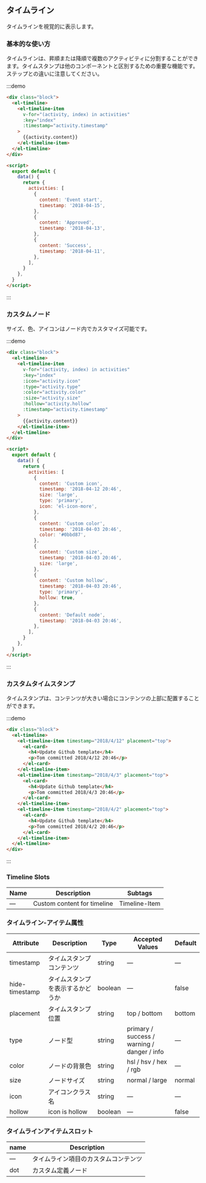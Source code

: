 ## タイムライン

タイムラインを視覚的に表示します。

### 基本的な使い方

タイムラインは、昇順または降順で複数のアクティビティに分割することができます。タイムスタンプは他のコンポーネントと区別するための重要な機能です。ステップとの違いに注意してください。

:::demo

```html
<div class="block">
  <el-timeline>
    <el-timeline-item
      v-for="(activity, index) in activities"
      :key="index"
      :timestamp="activity.timestamp"
    >
      {{activity.content}}
    </el-timeline-item>
  </el-timeline>
</div>

<script>
  export default {
    data() {
      return {
        activities: [
          {
            content: 'Event start',
            timestamp: '2018-04-15',
          },
          {
            content: 'Approved',
            timestamp: '2018-04-13',
          },
          {
            content: 'Success',
            timestamp: '2018-04-11',
          },
        ],
      }
    },
  }
</script>
```

:::

### カスタムノード

サイズ、色、アイコンはノード内でカスタマイズ可能です。

:::demo

```html
<div class="block">
  <el-timeline>
    <el-timeline-item
      v-for="(activity, index) in activities"
      :key="index"
      :icon="activity.icon"
      :type="activity.type"
      :color="activity.color"
      :size="activity.size"
      :hollow="activity.hollow"
      :timestamp="activity.timestamp"
    >
      {{activity.content}}
    </el-timeline-item>
  </el-timeline>
</div>

<script>
  export default {
    data() {
      return {
        activities: [
          {
            content: 'Custom icon',
            timestamp: '2018-04-12 20:46',
            size: 'large',
            type: 'primary',
            icon: 'el-icon-more',
          },
          {
            content: 'Custom color',
            timestamp: '2018-04-03 20:46',
            color: '#0bbd87',
          },
          {
            content: 'Custom size',
            timestamp: '2018-04-03 20:46',
            size: 'large',
          },
          {
            content: 'Custom hollow',
            timestamp: '2018-04-03 20:46',
            type: 'primary',
            hollow: true,
          },
          {
            content: 'Default node',
            timestamp: '2018-04-03 20:46',
          },
        ],
      }
    },
  }
</script>
```

:::

### カスタムタイムスタンプ

タイムスタンプは、コンテンツが大きい場合にコンテンツの上部に配置することができます。

:::demo

```html
<div class="block">
  <el-timeline>
    <el-timeline-item timestamp="2018/4/12" placement="top">
      <el-card>
        <h4>Update Github template</h4>
        <p>Tom committed 2018/4/12 20:46</p>
      </el-card>
    </el-timeline-item>
    <el-timeline-item timestamp="2018/4/3" placement="top">
      <el-card>
        <h4>Update Github template</h4>
        <p>Tom committed 2018/4/3 20:46</p>
      </el-card>
    </el-timeline-item>
    <el-timeline-item timestamp="2018/4/2" placement="top">
      <el-card>
        <h4>Update Github template</h4>
        <p>Tom committed 2018/4/2 20:46</p>
      </el-card>
    </el-timeline-item>
  </el-timeline>
</div>
```

:::

### Timeline Slots

| Name | Description                 | Subtags       |
| ---- | --------------------------- | ------------- |
| —    | Custom content for timeline | Timeline-Item |

### タイムライン-アイテム属性

| Attribute      | Description                      | Type    | Accepted Values                             | Default |
| -------------- | -------------------------------- | ------- | ------------------------------------------- | ------- |
| timestamp      | タイムスタンプコンテンツ         | string  | —                                           | —       |
| hide-timestamp | タイムスタンプを表示するかどうか | boolean | —                                           | false   |
| placement      | タイムスタンプ位置               | string  | top / bottom                                | bottom  |
| type           | ノード型                         | string  | primary / success / warning / danger / info | —       |
| color          | ノードの背景色                   | string  | hsl / hsv / hex / rgb                       | —       |
| size           | ノードサイズ                     | string  | normal / large                              | normal  |
| icon           | アイコンクラス名                 | string  | —                                           | —       |
| hollow         | icon is hollow                   | boolean | —                                           | false   |

### タイムラインアイテムスロット

| name | Description                          |
| ---- | ------------------------------------ |
| —    | タイムライン項目のカスタムコンテンツ |
| dot  | カスタム定義ノード                   |
